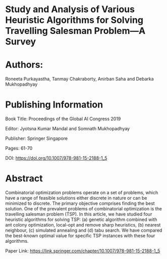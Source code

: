 # Study and Analysis of Various Heuristic Algorithms for Solving Travelling Salesman Problem—A Survey

# Authors:
Roneeta Purkayastha, Tanmay Chakraborty, Anirban Saha and Debarka Mukhopadhyay

# Publishing Information
Book Title: Proceedings of the Global AI Congress 2019

Editor: Jyotsna Kumar Mandal and Somnath Mukhopadhyay

Publisher: Springer Singapore

Pages: 61-70

DOI: https://doi.org/10.1007/978-981-15-2188-1_5

# Abstract
Combinatorial optimization problems operate on a set of problems, which have a range of feasible solutions either discrete in nature or can be minimized to discrete. The primary objective comprises finding the best solution. One of the prevalent problems of combinatorial optimization is the travelling salesman problem (TSP). In this article, we have studied four heuristic algorithms for solving TSP: (a) genetic algorithm combined with ant colony optimization, local-opt and remove sharp heuristics, (b) nearest neighbour, (c) simulated annealing and (d) tabu search. We have compared the best-known optimal value for specific TSP instances with these four algorithms.

Paper Link: https://link.springer.com/chapter/10.1007/978-981-15-2188-1_5
